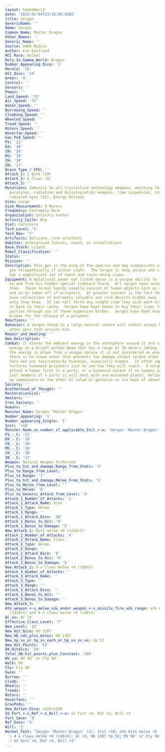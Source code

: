 ```yaml
---
layout: GammaWorld
date: '2023-01-04T23:10:05.548Z'
title: Sergon
GenericName: ''
Name: Sergon
Common_Name: Master Dragon
Other_Names: ''
Generic_Name: ''
Source: GW08 Module
Author: Kim Eastland
MCC Race: Animal
Role_In_Gamma_World: Dragon
Number_Appearing_Dice: '1'
Morale: '15'
Hit_Dice: '24'
Armor: '9'
Control: ''
Sensors: ''
Power: ''
Land_Speed: '72'
Air_Speed: '72'
Water_Speed: ''
Burrowing_Speed: ''
Climbing_Speed: ''
Wheeled_Speed: ''
Tread_Speed: ''
Rotors_Speed: ''
Hoverfan_Speed: ''
Gav_Pod_Speed: ''
PS: '22'
DX: '18'
CN: '20'
MS: '18'
CH: '10'
IN: '17'
Brain Type / CPU: ''
Attack_1: 1 Bite (10)
Attack_2: 4 Claws (8)
Attack_3: ''
Mutations: Immunity to all crystalline technology weapons, anything that stuns or
  paralyses, radiation and disintegration weapons, time suspension, total healing,
  radiated eyes (15), Energy Release
Size: Large
Size_Measurement: 9 Meters
Frequency: Extremely Rare
Organization: Solitary hunter
Activity_Cycle: Any
Diet: Carnivore
Tech_Level: '5'
Tech_Max: '7'
Artifacts: Delicate, rare artifacts
Habitat: Underground Tunnels, caves, or installations
Base_Stock: Lizard
Robot_Classification: ''
Status: ''
Mission: ''
Description: This gon is the king of the species and may communicate with any other
  gon telepathically if within sight.  The Sergon is deep purpse and six-legged.  It
  has a magnificent set of teeth and razor-sharp claws.
Equipment: A mutational power not listed above is a unique ability to teleport objects
  to and from his hidden special treasure hoard.  All sergon have normal hards around
  them.  These normal hoards usually consist of human objects such as armor, helmets,
  and so on taken off of prisoners.  Of greater inerest is the fact that sergon also
  have collections of extremely valuable and rare objects hidden away in a location
  only they know.  It can call forth any single item they wish each action.  or send
  it back to their cache.  Sergon have been known to buy their lives from adventureing
  parties through use of these expensive bribes.  Sergon have been known to take expensive
  bribes for the release of a prisoner.
Reactions: ''
Behavior: A sergon found in a large natural cavern will almost always be guarded by
  other gons that service him.
Repair_and_Healing: ''
New_Description: ''
Combat: It stores the ambient energy in the atmosphere around it and can release the
  energy in a bright golden beam that has a range of 20 meters (doing 1d20 damage).  Since
  the energy is drawn from a unique soruce it si not considered an energy weapon and
  there is no known armor that prevents the damage except sergon armor.  Sergon both
  hate and are fascinated by huanoids, especially humans.  It often imprioons and
  tortures humanoid prisoners just to see how they will react.  A sergon will always
  attack a human first in a party, or a humanoid mutant if no humans are present.  The
  last members of a party it will deal with are mutanted plants, believing them to
  be somewhaere on the order of salad or garneish in its meal of adventureres.
Society: ''
Brotherhood_of_Thought: ''
Restorationsist: ''
Healers: ''
Iron_Society: ''
Humans: ''
Monster_Name: Sergon 'Master Dragon'
Number_appearing: '1'
Number_appearing_Single: '1'
Init: '+10'
Monster_Name_xx_number_if_applicable_Init_+-x: "Sergon 'Master Dragon' (1): Init +10"
PS_-_C: '22'
DX_-_C: '18'
CN_-_C: '20'
MS_-_C: '18'
CH_-_C: '10'
IN_-_C: '17'
Weapon: Natural Weapon Preferred
Plus_to_hit_and_damage_Range_from_Stats: '3'
Plus_to_Range_from_Level: ''
Plus_to_Range: '7'
Plus_to_hit_and_damage_Melee_From_Stats: '5'
Plus_to_Melee_from_Level: ''
Plus_to_Melee: '9'
Plus_to_Generic_Attack_from_Level: '4'
Attack_1_Number_of_Attacks: '1'
Attack_1_Attack_Name: Bite
Attack_1_Type: melee
Attack_1_Range: ''
Attack_1_Attack_Dice: '10'
Attack_1_Bonus_to_Hit: '9'
Attack_1_Bonus_to_Damage: '5'
New_Attack_1: Bite melee +9 (1d10+5)
Attack_2_Number_of_Attacks: '4'
Attack_2_Attack_Name: Claws
Attack_2_Type: melee
Attack_2_Range: ''
Attack_2_Attack_Dice: '8'
Attack_2_Bonus_to_Hit: '9'
Attack_2_Bonus_to_Damage: '5'
New_Attack_2: 4 x Claws melee +9 (1d8+5)
Attack_3_Number_of_Attacks: ''
Attack_3_Attack_Name: ''
Attack_3_Type: ''
Attack_3_Range: ''
Attack_3_Attack_Dice: ''
Attack_3_Bonus_to_Hit: ''
Attack_3_Bonus_to_Damage: ''
New_Attack_3: ''
Atk_weapon_+-x_melee_xdx_andor_weapon_+-x_missile_fire_xdx_range: atk bite melee +9
  (1d10+5) and 4 x claws melee +9 (1d8+5)
AC_xx: AC 19
Effective_Class_Level: '7'
New_Level: '13'
New_Hit_Dice: HD 13D7
New_HD_xdx_plus_minus: HD 13D7
New_hp_xx_or_hp_xx_each_or_hp_xx_xx_xx: hp 52
New_Hit_Points: '52'
D6_Hitdice: '24'
Total_GW_hit_points_plus_Constant: '144'
MV_xx: MV 90' or Fly 90'
Walk: 90'
Fly: Fly 90'
Swim: ''
Burrow: ''
Climb: ''
Wheels: ''
Treads: ''
Rotors: ''
Hoverfans: ''
GravPods: ''
New_Action_Dice: 1d20+1d20
SV_Fort_+-x_Ref_+-x_Will_+-x: SV Fort +4, Ref +3, Will +3
Fort_Save: '4'
Ref_Save: '3'
Will: '3'
Normal_Text: "Sergon 'Master Dragon' (1): Init +10; atk bite melee +9 (1d10+5) and\
  \ 4 x claws melee +9 (1d8+5); AC 19; HD 13D7 hp 52; MV 90' or Fly 90' ; 1d20+1d20;\
  \ SV Fort +4, Ref +3, Will +3"
...
```

